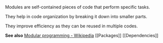 Modules are self-contained pieces of code that perform specific tasks.

They help in code organization by breaking it down into smaller parts.

They improve efficiency as they can be reused in multiple codes.

**See also**
[Modular programming - Wikipedia](https://en.wikipedia.org/wiki/Modular_programming)
[[Packages]]
[[Dependencies]]

